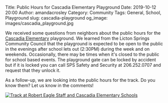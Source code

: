 Title: Public Hours for Cascadia Elementary Playground
Date: 2019-10-12 20:00
Author: amandacrosley
Category: Community
Tags: General, School, Playground
slug: cascadia-playground
og_image: images/cascadia_playground.jpg

We received some questions from neighbors about the public hours for the [Cascadia Elementary](https://www.cascadiaes.seattleschools.org/cms/One.aspx) playground. We learned from the Licton Springs Community Council that the playground is expected to be open to the public in the evenings after school lets out (2:30PM) during the week and on weekends. Occasionally, there may be times when it's closed to the public for school based events. The playground gate can be locked by accident but if it is locked you can call SPS Safety and Security at 206.252.0707 and request that they unlock it. 

As a follow-up, we are looking into the public hours for the track. Do you know them? Let us know in the comments! 

[![Track at Robert Eagle Staff and Cascadia Elementary Schools](/images/RESMS_track.jpg)](/images/RESMS_track.jpg)

